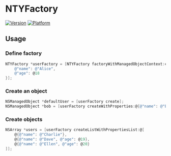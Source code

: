 # NTYFactory

[![Version](http://cocoapod-badges.herokuapp.com/v/NTYFactory/badge.png)](http://cocoadocs.org/docsets/NTYFactory)
[![Platform](http://cocoapod-badges.herokuapp.com/p/NTYFactory/badge.png)](http://cocoadocs.org/docsets/NTYFactory)

## Usage

### Define factory

```objective-c
NTYFactory *userFactory = [NTYFactory factoryWithManagedObjectContext:context entityName:@"User" defaultProperties:@{
    @"name": @"Alice",
    @"age": @18
}];
```

### Create an object

```objective-c
NSManagedObject *defaultUser = [userFactory create];
NSManagedObject *bob = [userFactory createWithProperties:@{@"name": @"Bob", @"age": @19}];
```

### Create objects

```objective-c
NSArray *users = [userFactory createListWithPropertiesList:@[
    @{@"name": @"Charlie"},
    @{@"name": @"Dave", @"age": @19},
    @{@"name": @"Ellen", @"age": @20}
]];
```
